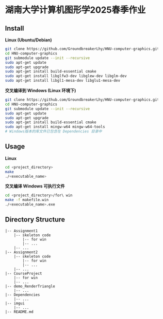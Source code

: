 # 湖南大学计算机图形学2025春季作业

## Install

**Linux (Ubuntu/Debian)**
```bash
git clone https://github.com/GroundbreakerLhy/HNU-computer-graphics.git
cd HNU-computer-graphics
git submodule update --init --recursive
sudo apt-get update
sudo apt-get upgrade
sudo apt-get install build-essential cmake
sudo apt-get install libglfw3-dev libglew-dev libglm-dev
sudo apt-get install libgl1-mesa-dev libglu1-mesa-dev
```

**交叉编译到 Windows (Linux 环境下)**
```bash
git clone https://github.com/GroundbreakerLhy/HNU-computer-graphics.git
cd HNU-computer-graphics
git submodule update --init --recursive
sudo apt-get update
sudo apt-get upgrade
sudo apt-get install build-essential cmake
sudo apt-get install mingw-w64 mingw-w64-tools
# Windows版本的库文件已包含在 Dependencies 目录中
```

## Usage
**Linux**
```bash
cd <project_directory>
make
./<executable_name>
```
**交叉编译 Windows 可执行文件**
```bash
cd <project_directory>/for\ win 
make -f makefile.win
./<executable_name>.exe
```
## Directory Structure
```
|-- Assignment1
    |-- skeleton code
        |-- for win
        |-- ...
    |-- ...
|-- Assignment2
    |-- skeleton code
        |-- for win
        |-- ...
    |-- ...
|-- CourseProject
    |-- for win
    |-- ...
|-- demo_RenderTriangle
    |-- ...
|-- Dependencies
    |-- ...
|-- imgui
    |-- ...
|-- README.md
```